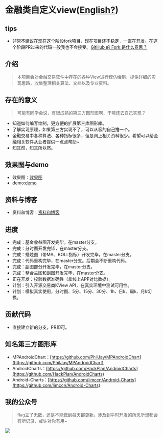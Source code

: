 # 金融类自定义view([English?](https://github.com/scsfwgy/FinancialCustomerView/blob/master/README_en.md))

## tips
* 非常不建议在现在这个阶段fork项目，现在项目还不稳定，一直在开发。在这个阶段PR过来的代码一般我也不会接受。[GitHub 的 Fork 是什么意思？](https://www.zhihu.com/question/20431718)

## 介绍
> 本项目会对金融交易软件中存在的各种View进行模仿绘制，提供详细的实现思路，收集整理相关算法、文档以及专业资料。

## 存在的意义
> 可能有同学会说，有很成熟的第三方图形图啊，干嘛还去自己实现？

* 知道如何编写绘制，更方便的扩展第三库图形库。
* 了解实现原理，如果第三方实现不了，可以从容的自己撸一个。
* 金融交易中各种算法、各种指标很多，但是网上相关资料很少。希望可以给金融相关软件从业者提供一点点帮助~
* 知其然，知其所以然。

## 效果图与demo
* 效果图：[效果图](https://github.com/scsfwgy/FinancialCustomerView/blob/master/%E8%B5%84%E6%96%99%E4%B8%8E%E6%96%87%E6%A1%A3/%E6%95%88%E6%9E%9C%E5%9B%BE%E5%92%8C%E8%BF%9B%E5%BA%A6.md)
* demo:[demo](https://github.com/scsfwgy/FinancialCustomerView/tree/master/apk)

## 资料与博客
* 资料和博客：[资料和博客](https://github.com/scsfwgy/FinancialCustomerView/tree/master/%E8%B5%84%E6%96%99%E4%B8%8E%E6%96%87%E6%A1%A3)

## 进度
* 完成：基金收益图开发完毕，在master分支。
* 完成：分时图开发完毕，在master分支。
* 完成：蜡烛图（带MA、BOLL指标）开发完毕，在master分支。
* 完成：代码重构完毕，在master分支。后期会不断重构代码。
* 完成：副图部分开发完毕，在master分支。
* 完成：整合主图和副图开发完毕，在master分支。
* 正在开发：校验数据准确性（拿线上APP对比数据）。
* 计划：引入开源交易商KView API，在真实环境中测试可用性。
* 计划：模拟真实使用，分时图、5分、15分、30分、1h、日k、周k、月k切换。

## 贡献代码
* 直接建立新的分支，PR即可。

## 知名第三方图形库
* MPAndroidChart：[https://github.com/PhilJay/MPAndroidChart](https://github.com/PhilJay/MPAndroidChart)
* AndroidCharts：[https://github.com/HackPlan/AndroidCharts](https://github.com/HackPlan/AndroidCharts)
* Android-Charts：[https://github.com/limccn/Android-Charts](https://github.com/limccn/Android-Charts)


## 我的公众号
> flag立了无数，还是不能做到每天都更新。涉及到平时开发的所思所想都会有所记录，或许对你有用~

![](http://o71uhokgf.bkt.clouddn.com/15222472645930.jpg)
